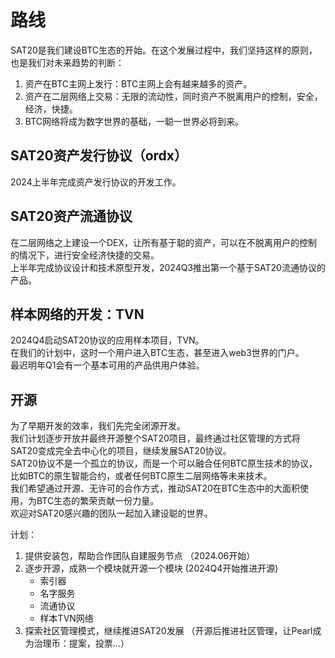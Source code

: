 路线
============


SAT20是我们建设BTC生态的开始。在这个发展过程中，我们坚持这样的原则，也是我们对未来趋势的判断：   
1. 资产在BTC主网上发行：BTC主网上会有越来越多的资产。
2. 资产在二层网络上交易：无限的流动性，同时资产不脱离用户的控制，安全，经济，快捷。
3. BTC网络将成为数字世界的基础，一聪一世界必将到来。


SAT20资产发行协议（ordx）
----
2024上半年完成资产发行协议的开发工作。  


SAT20资产流通协议
----
在二层网络之上建设一个DEX，让所有基于聪的资产，可以在不脱离用户的控制的情况下，进行安全经济快捷的交易。  
上半年完成协议设计和技术原型开发，2024Q3推出第一个基于SAT20流通协议的产品。  


样本网络的开发：TVN
----
2024Q4启动SAT20协议的应用样本项目，TVN。  
在我们的计划中，这时一个用户进入BTC生态，甚至进入web3世界的门户。  
最迟明年Q1会有一个基本可用的产品供用户体验。  



开源
----
为了早期开发的效率，我们先完全闭源开发。  
我们计划逐步开放并最终开源整个SAT20项目，最终通过社区管理的方式将SAT20变成完全去中心化的项目，继续发展SAT20协议。  
SAT20协议不是一个孤立的协议，而是一个可以融合任何BTC原生技术的协议，比如BTC的原生智能合约，或者任何BTC原生二层网络等未来技术。  
我们希望通过开源、无许可的合作方式，推动SAT20在BTC生态中的大面积使用，为BTC生态的繁荣贡献一份力量。  
欢迎对SAT20感兴趣的团队一起加入建设聪的世界。

计划：  
1. 提供安装包，帮助合作团队自建服务节点 （2024.06开始）
2. 逐步开源，成熟一个模块就开源一个模块 (2024Q4开始推进开源)
    * 索引器
    * 名字服务
    * 流通协议
    * 样本TVN网络
3. 探索社区管理模式，继续推进SAT20发展 （开源后推进社区管理，让Pearl成为治理币：提案，投票...）

